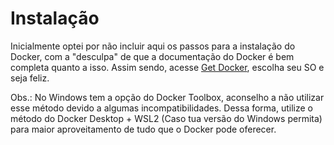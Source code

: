 # Instalação

Inicialmente optei por não incluir aqui os passos para a instalação do Docker, com a "desculpa" de que a documentação do Docker é bem completa quanto a isso. Assim sendo, acesse [Get Docker](https://docs.docker.com/get-docker/), escolha seu SO e seja feliz.

Obs.: No Windows tem a opção do Docker Toolbox, aconselho a não utilizar esse método devido a algumas incompatibilidades. Dessa forma, utilize o método do Docker Desktop + WSL2 (Caso tua versão do Windows permita) para maior aproveitamento de tudo que o Docker pode oferecer.